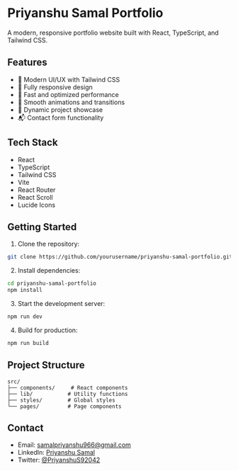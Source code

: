 # Priyanshu Samal Portfolio

A modern, responsive portfolio website built with React, TypeScript, and Tailwind CSS.

## Features

- 🎨 Modern UI/UX with Tailwind CSS
- 📱 Fully responsive design
- 🚀 Fast and optimized performance
- 🔄 Smooth animations and transitions
- 📝 Dynamic project showcase
- 📬 Contact form functionality

## Tech Stack

- React
- TypeScript
- Tailwind CSS
- Vite
- React Router
- React Scroll
- Lucide Icons

## Getting Started

1. Clone the repository:
```bash
git clone https://github.com/yourusername/priyanshu-samal-portfolio.git
```

2. Install dependencies:
```bash
cd priyanshu-samal-portfolio
npm install
```

3. Start the development server:
```bash
npm run dev
```

4. Build for production:
```bash
npm run build
```

## Project Structure

```
src/
├── components/     # React components
├── lib/           # Utility functions
├── styles/        # Global styles
└── pages/         # Page components
```

## Contact

- Email: samalpriyanshu966@gmail.com
- LinkedIn: [Priyanshu Samal](https://www.linkedin.com/in/priyanshusamal-/)
- Twitter: [@PriyanshuS92042](https://x.com/PriyanshuS92042)
